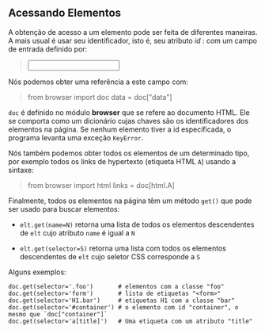 Acessando Elementos
-------------------

A obtenção de acesso a um elemento pode ser feita de diferentes
maneiras. A mais usual é usar seu identificador, isto é, seu atributo
_id_ : com um campo de entrada definido por:

>    <input id="data">

Nós podemos obter uma referência a este campo com:

>    from browser import doc
>    data = doc["data"]

`doc` é definido no módulo **browser** que se refere ao documento
HTML. Ele se comporta como um dicionário cujas chaves são os
identificadores dos elementos na página. Se nenhum elemento tiver a id
especificada, o programa levanta uma exceção `KeyError`.

Nós também podemos obter todos os elementos de um determinado tipo,
por exemplo todos os links de hypertexto (etiqueta HTML `A`) usando a
sintaxe:

>    from browser import html
>    links = doc[html.A]

Finalmente, todos os elementos na página têm um método `get()` que
pode ser usado para buscar elementos:

 - `elt.get(name=N)` retorna uma lista de todos os elementos
   descendentes de `elt` cujo atributo `name` é igual a `N`

 - `elt.get(selector=S)` retorna uma lista com todos os elementos
   descendentes de `elt` cujo seletor CSS corresponde a `S`

Alguns exemplos:

    doc.get(selector='.foo')       # elementos com a classe "foo"
    doc.get(selector='form')       # lista de etiquetas "<form>"
    doc.get(selector='H1.bar')     # etiquetas H1 com a classe "bar"
    doc.get(selector='#container') # o elemento com id "container", o mesmo que `doc["container"]`
    doc.get(selector='a[title]')   # Uma etiqueta com um atributo "title"